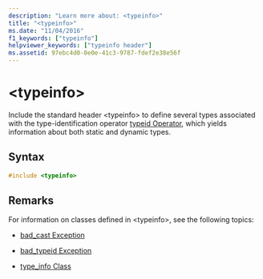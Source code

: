 ```yaml
---
description: "Learn more about: <typeinfo>"
title: "<typeinfo>"
ms.date: "11/04/2016"
f1_keywords: ["typeinfo"]
helpviewer_keywords: ["typeinfo header"]
ms.assetid: 97ebc4d0-0e0e-41c3-9787-fdef2e38e56f
---
```

# &lt;typeinfo&gt;

Include the standard header \<typeinfo> to define several types associated with the type-identification operator [typeid Operator](../cpp/typeid-operator.md), which yields information about both static and dynamic types.

## Syntax

```cpp
#include <typeinfo>
```

## Remarks

For information on classes defined in \<typeinfo>, see the following topics:

- [bad_cast Exception](../cpp/bad-cast-exception.md)

- [bad_typeid Exception](../cpp/bad-typeid-exception.md)

- [type_info Class](../cpp/type-info-class.md)
